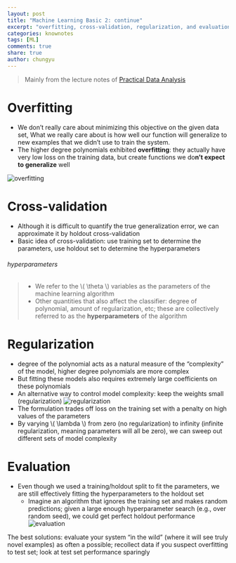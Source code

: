 ```yaml
---
layout: post
title: "Machine Learning Basic 2: continue"
excerpt: "overfitting, cross-validation, regularization, and evaluation"
categories: knownotes
tags: [ML]
comments: true
share: true
author: chungyu
---
```

> Mainly from the lecture notes of [ Practical Data Analysis](http://www.datasciencecourse.org/)


# Overfitting

* We don’t really care about minimizing this objective on the given data set, What we really care about is how well our function will generalize to new examples that we didn’t use to train the system.
* The higher degree polynomials exhibited **overfitting**: they actually have very low loss on the training data, but create functions we do**n’t expect to generalize** well

![overfitting]({{site.url}}/images/ml/overfitting.png)

# Cross-validation

* Although it is difficult to quantify the true generalization error, we can approximate it by holdout cross-validation
* Basic idea of cross-validation: use training set to determine the parameters, use holdout set to determine the hyperparameters

###### hyperparameters
> * We refer to the \\( \theta \\) variables as the parameters of the machine learning algorithm
> * Other quantities that also affect the classifier: degree of polynomial, amount of regularization, etc; these are collectively referred to as the **hyperparameters** of the algorithm


# Regularization
* degree of the polynomial acts as a natural measure of the “complexity” of the model, higher degree polynomials are more complex
* But fitting these models also requires extremely large coefficients on these polynomials
* An alternative way to control model complexity: keep the weights small (regularization)
![regularization]({{site.url}}/images/ml/regularization.png)
* The formulation trades off loss on the training set with a penalty on high values of the parameters
* By varying \\( \lambda \\) from zero (no regularization) to infinity (infinite regularization, meaning parameters will all be zero), we can sweep out different sets of model complexity


# Evaluation

* Even though we used a training/holdout split to fit the parameters, we are still effectively fitting the hyperparameters to the holdout set
  * Imagine an algorithm that ignores the training set and makes random predictions; given a large enough hyperparameter search (e.g., over random seed), we could get perfect holdout performance
![evaluation]({{site.url}}/images/ml/evaluation.png)

The best solutions: evaluate your system “in the wild” (where it will see truly novel examples) as often a possible; recollect data if you suspect overfitting to test set; look at test set performance sparingly
